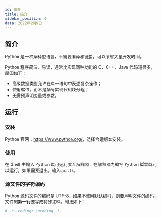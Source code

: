 ```yaml
---
id: 简介
title: 简介
sidebar_position: 0
data: 2022年2月9日
---
```


## 简介

Python 是一种解释型语言，不需要编译和链接，可以节省大量开发时间。

Python 程序简洁、易读，通常比实现同种功能的 C、C++、Java 代码短很多，原因如下：

- 高级数据类型允许在单一语句中表述复杂操作；
- 使用缩进，而不是括号实现代码块分组；
- 无需预声明变量或参数。

## 运行

### 安装

Python 官网：<https://www.python.org/>，选择合适版本安装。

### 使用

在 Shell 中输入 Python 既可运行交互解释器，在解释器内编写 Python 脚本既可以运行。如果需要退出，输入`quit()`。

### 源文件的字符编码

Python 源码文件的编码是 UTF-8，如果不使用默认编码，则要声明文件的编码，文件的**第一行**要写成特殊注释。句法如下：

```python
# -*- coding: encoding -*-
```
